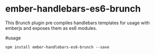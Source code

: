 ember-handlebars-es6-brunch
===========================
This Brunch plugin pre compiles handlebars templates for usage with emberjs and exposes them as es6 modules.

#usage
```console
npm install ember-handlebars-es6-brunch --save
```
